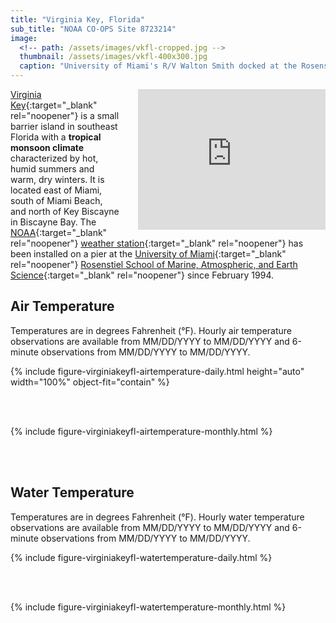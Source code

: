 ```yaml
---
title: "Virginia Key, Florida"
sub_title: "NOAA CO-OPS Site 8723214"
image:
  <!-- path: /assets/images/vkfl-cropped.jpg -->
  thumbnail: /assets/images/vkfl-400x300.jpg
  caption: "University of Miami's R/V Walton Smith docked at the Rosenstiel School of Marine, Atmospheric, and Earth Science on Virginia Key"
---
```


<iframe src="https://www.google.com/maps/embed?pb=!1m14!1m12!1m3!1d42461.70157812699!2d-80.17255246551831!3d25.73753395804339!2m3!1f0!2f0!3f0!3m2!1i1024!2i768!4f13.1!5e0!3m2!1sen!2sus!4v1704939462365!5m2!1sen!2sus" align="right" width="300" height="225" style="border:0; padding-left: 30px;" allowfullscreen="" loading="lazy" referrerpolicy="no-referrer-when-downgrade"></iframe>

[Virginia Key](https://en.wikipedia.org/wiki/Virginia_Key){:target="_blank" rel="noopener"} is a small barrier island in southeast Florida with a **tropical monsoon climate** characterized by hot, humid summers and warm, dry winters. It is located east of Miami, south of Miami Beach, and north of Key Biscayne in Biscayne Bay. The [NOAA](https://www.noaa.gov){:target="_blank" rel="noopener"} [weather station](https://tidesandcurrents.noaa.gov/stationhome.html?id=8723214){:target="_blank" rel="noopener"} has been installed on a pier at the [University of Miami](https://welcome.miami.edu){:target="_blank" rel="noopener"} [Rosenstiel School of Marine, Atmospheric, and Earth Science](https://earth.miami.edu){:target="_blank" rel="noopener"} since February 1994.


## Air Temperature
Temperatures are in degrees Fahrenheit (&deg;F). Hourly air temperature observations are available from MM/DD/YYYY to MM/DD/YYYY and 6-minute observations from MM/DD/YYYY to MM/DD/YYYY.

{% include figure-virginiakeyfl-airtemperature-daily.html
  height="auto"
  width="100%"
  object-fit="contain" %}

<br/><br/>  

{% include figure-virginiakeyfl-airtemperature-monthly.html %}

<br/><br/>  

## Water Temperature
Temperatures are in degrees Fahrenheit (&deg;F). Hourly water temperature observations are available from MM/DD/YYYY to MM/DD/YYYY and 6-minute observations from MM/DD/YYYY to MM/DD/YYYY.

{% include figure-virginiakeyfl-watertemperature-daily.html %}

<br/><br/>  

{% include figure-virginiakeyfl-watertemperature-monthly.html %}

